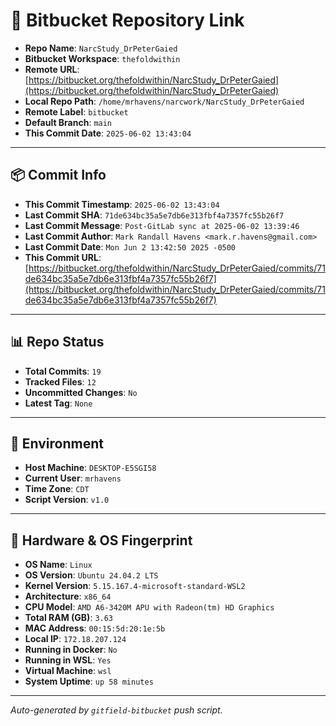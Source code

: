 # 🔗 Bitbucket Repository Link

- **Repo Name**: `NarcStudy_DrPeterGaied`
- **Bitbucket Workspace**: `thefoldwithin`
- **Remote URL**: [https://bitbucket.org/thefoldwithin/NarcStudy_DrPeterGaied](https://bitbucket.org/thefoldwithin/NarcStudy_DrPeterGaied)
- **Local Repo Path**: `/home/mrhavens/narcwork/NarcStudy_DrPeterGaied`
- **Remote Label**: `bitbucket`
- **Default Branch**: `main`
- **This Commit Date**: `2025-06-02 13:43:04`

---

## 📦 Commit Info

- **This Commit Timestamp**: `2025-06-02 13:43:04`
- **Last Commit SHA**: `71de634bc35a5e7db6e313fbf4a7357fc55b26f7`
- **Last Commit Message**: `Post-GitLab sync at 2025-06-02 13:39:46`
- **Last Commit Author**: `Mark Randall Havens <mark.r.havens@gmail.com>`
- **Last Commit Date**: `Mon Jun 2 13:42:50 2025 -0500`
- **This Commit URL**: [https://bitbucket.org/thefoldwithin/NarcStudy_DrPeterGaied/commits/71de634bc35a5e7db6e313fbf4a7357fc55b26f7](https://bitbucket.org/thefoldwithin/NarcStudy_DrPeterGaied/commits/71de634bc35a5e7db6e313fbf4a7357fc55b26f7)

---

## 📊 Repo Status

- **Total Commits**: `19`
- **Tracked Files**: `12`
- **Uncommitted Changes**: `No`
- **Latest Tag**: `None`

---

## 🧭 Environment

- **Host Machine**: `DESKTOP-E5SGI58`
- **Current User**: `mrhavens`
- **Time Zone**: `CDT`
- **Script Version**: `v1.0`

---

## 🧬 Hardware & OS Fingerprint

- **OS Name**: `Linux`
- **OS Version**: `Ubuntu 24.04.2 LTS`
- **Kernel Version**: `5.15.167.4-microsoft-standard-WSL2`
- **Architecture**: `x86_64`
- **CPU Model**: `AMD A6-3420M APU with Radeon(tm) HD Graphics`
- **Total RAM (GB)**: `3.63`
- **MAC Address**: `00:15:5d:20:1e:5b`
- **Local IP**: `172.18.207.124`
- **Running in Docker**: `No`
- **Running in WSL**: `Yes`
- **Virtual Machine**: `wsl`
- **System Uptime**: `up 58 minutes`

---

_Auto-generated by `gitfield-bitbucket` push script._
